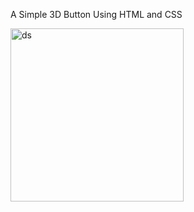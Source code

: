 A Simple 3D Button Using HTML and CSS

<img width="277" alt="ds" src="https://github.com/user-attachments/assets/f4033418-5d5e-4374-ba12-2693b1b27f96" />
